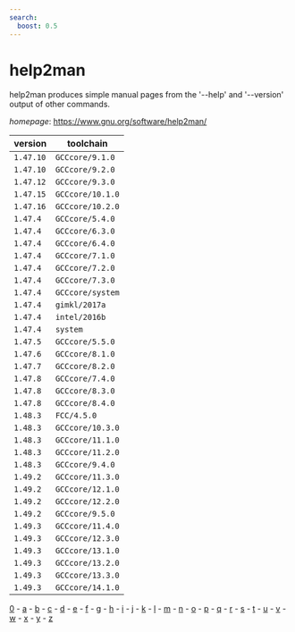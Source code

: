 ```yaml
---
search:
  boost: 0.5
---
```

# help2man

help2man produces simple manual pages from the '--help' and '--version' output of other commands.

*homepage*: <https://www.gnu.org/software/help2man/>

version | toolchain
--------|----------
``1.47.10`` | ``GCCcore/9.1.0``
``1.47.10`` | ``GCCcore/9.2.0``
``1.47.12`` | ``GCCcore/9.3.0``
``1.47.15`` | ``GCCcore/10.1.0``
``1.47.16`` | ``GCCcore/10.2.0``
``1.47.4`` | ``GCCcore/5.4.0``
``1.47.4`` | ``GCCcore/6.3.0``
``1.47.4`` | ``GCCcore/6.4.0``
``1.47.4`` | ``GCCcore/7.1.0``
``1.47.4`` | ``GCCcore/7.2.0``
``1.47.4`` | ``GCCcore/7.3.0``
``1.47.4`` | ``GCCcore/system``
``1.47.4`` | ``gimkl/2017a``
``1.47.4`` | ``intel/2016b``
``1.47.4`` | ``system``
``1.47.5`` | ``GCCcore/5.5.0``
``1.47.6`` | ``GCCcore/8.1.0``
``1.47.7`` | ``GCCcore/8.2.0``
``1.47.8`` | ``GCCcore/7.4.0``
``1.47.8`` | ``GCCcore/8.3.0``
``1.47.8`` | ``GCCcore/8.4.0``
``1.48.3`` | ``FCC/4.5.0``
``1.48.3`` | ``GCCcore/10.3.0``
``1.48.3`` | ``GCCcore/11.1.0``
``1.48.3`` | ``GCCcore/11.2.0``
``1.48.3`` | ``GCCcore/9.4.0``
``1.49.2`` | ``GCCcore/11.3.0``
``1.49.2`` | ``GCCcore/12.1.0``
``1.49.2`` | ``GCCcore/12.2.0``
``1.49.2`` | ``GCCcore/9.5.0``
``1.49.3`` | ``GCCcore/11.4.0``
``1.49.3`` | ``GCCcore/12.3.0``
``1.49.3`` | ``GCCcore/13.1.0``
``1.49.3`` | ``GCCcore/13.2.0``
``1.49.3`` | ``GCCcore/13.3.0``
``1.49.3`` | ``GCCcore/14.1.0``

[0](../0/index.md) - [a](../a/index.md) - [b](../b/index.md) - [c](../c/index.md) - [d](../d/index.md) - [e](../e/index.md) - [f](../f/index.md) - [g](../g/index.md) - [h](../h/index.md) - [i](../i/index.md) - [j](../j/index.md) - [k](../k/index.md) - [l](../l/index.md) - [m](../m/index.md) - [n](../n/index.md) - [o](../o/index.md) - [p](../p/index.md) - [q](../q/index.md) - [r](../r/index.md) - [s](../s/index.md) - [t](../t/index.md) - [u](../u/index.md) - [v](../v/index.md) - [w](../w/index.md) - [x](../x/index.md) - [y](../y/index.md) - [z](../z/index.md)

